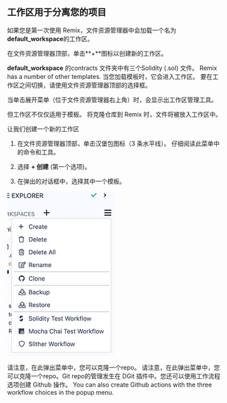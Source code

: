 ## 工作区用于分离您的项目

如果您是第一次使用 Remix，文件资源管理器中会加载一个名为**default_workspace**的工作区。

在文件资源管理器顶部，单击\*\*+\*\*图标以创建新的工作区。

**default_workspace** 的contracts 文件夹中有三个Solidity (.sol) 文件。 Remix has a number of other templates. 当您加载模板时，它会进入工作区。 要在工作区之间切换，请使用文件资源管理器顶部的选择框。

当单击展开菜单（位于文件资源管理器右上角）时，会显示出工作区管理工具。

但工作区不仅仅适用于模板。 将克隆仓库到 Remix 时，文件将被放入工作区中。

让我们创建一个新的工作区

1. 在文件资源管理器顶部，单击汉堡包图标（3 条水平线）。 仔细阅读此菜单中的命令和工具。

2. 选择 **+ 创建** (第一个选项)。

3. 在弹出的对话框中，选择其中一个模板。

![hamburger](https://raw.githubusercontent.com/ethereum/remix-workshops/master/Basics/workspaces/images/workspace-man.png "hamburger")

请注意，在此弹出菜单中，您可以克隆一个repo。 请注意，在此弹出菜单中，您可以克隆一个repo。Git repo的管理发生在 DGit 插件中。您还可以使用工作流程选项创建 Github 操作。 You can also create Github actions with the three workflow choices in the popup menu.
